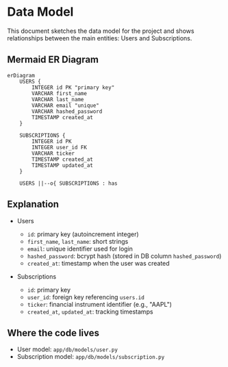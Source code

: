 # Data Model

This document sketches the data model for the project and shows relationships between the main entities: Users and Subscriptions.

## Mermaid ER Diagram

```mermaid
erDiagram
    USERS {
        INTEGER id PK "primary key"
        VARCHAR first_name
        VARCHAR last_name
        VARCHAR email "unique"
        VARCHAR hashed_password
        TIMESTAMP created_at
    }

    SUBSCRIPTIONS {
        INTEGER id PK
        INTEGER user_id FK
        VARCHAR ticker
        TIMESTAMP created_at
        TIMESTAMP updated_at
    }

    USERS ||--o{ SUBSCRIPTIONS : has
```

## Explanation

- Users

  - `id`: primary key (autoincrement integer)
  - `first_name`, `last_name`: short strings
  - `email`: unique identifier used for login
  - `hashed_password`: bcrypt hash (stored in DB column `hashed_password`)
  - `created_at`: timestamp when the user was created

- Subscriptions
  - `id`: primary key
  - `user_id`: foreign key referencing `users.id`
  - `ticker`: financial instrument identifier (e.g., "AAPL")
  - `created_at`, `updated_at`: tracking timestamps

## Where the code lives

- User model: `app/db/models/user.py`
- Subscription model: `app/db/models/subscription.py`
